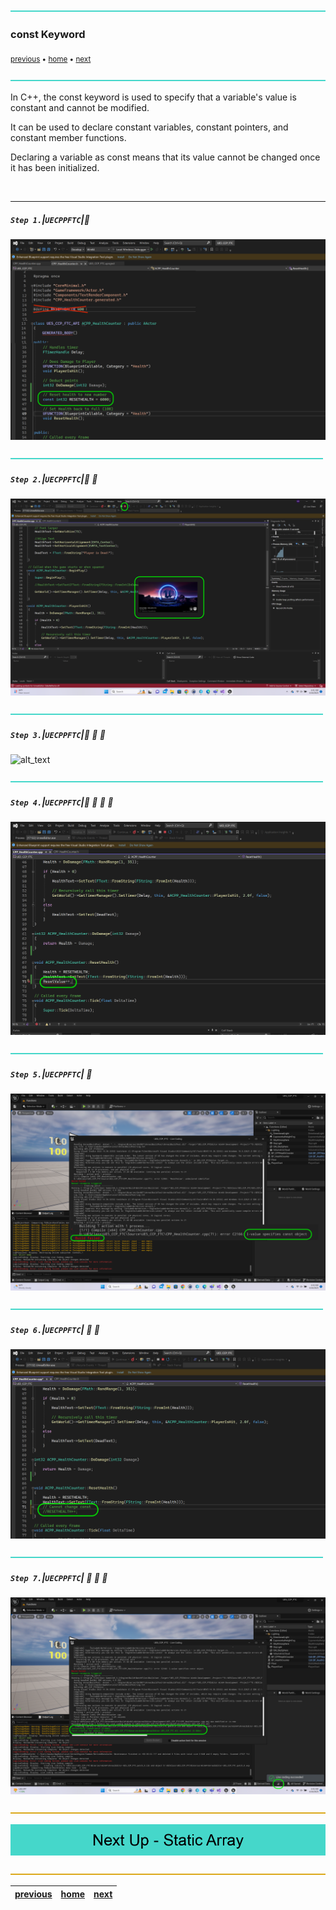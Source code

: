 ![](../images/line3.png)

### const Keyword

<sub>[previous](../macros/README.md#user-content-macros--blueprints) • [home](../README.md#user-content-ue5-cpp-functions--templates--classes) • [next](../)</sub>

![](../images/line3.png)

In C++, the const keyword is used to specify that a variable's value is constant and cannot be modified. 

It can be used to declare constant variables, constant pointers, and constant member functions.

Declaring a variable as const means that its value cannot be changed once it has been initialized. 

<br>

---

##### `Step 1.`\|`UECPPFTC`|:small_blue_diamond:

![alt_text](images/resetHealth.png)

![](../images/line2.png)

##### `Step 2.`\|`UECPPFTC`|:small_blue_diamond: :small_blue_diamond: 

![alt_text](images/runThroughEditor.png)

![](../images/line2.png)

##### `Step 3.`\|`UECPPFTC`|:small_blue_diamond: :small_blue_diamond: :small_blue_diamond:

![alt_text](images/sixThousandConst.png)

![](../images/line2.png)

##### `Step 4.`\|`UECPPFTC`|:small_blue_diamond: :small_blue_diamond: :small_blue_diamond: :small_blue_diamond:

![alt_text](images/changeConst.png)

![](../images/line2.png)

##### `Step 5.`\|`UECPPFTC`| :small_orange_diamond:

![alt_text](images/wontCompile.png)

![](../images/line2.png)

##### `Step 6.`\|`UECPPFTC`| :small_orange_diamond: :small_blue_diamond:

![alt_text](images/commentOutBug.png)

![](../images/line2.png)

##### `Step 7.`\|`UECPPFTC`| :small_orange_diamond: :small_blue_diamond: :small_blue_diamond:

![alt_text](images/nowCompiles.png)

![](../images/line.png)

<!-- <img src="https://via.placeholder.com/1000x100/45D7CA/000000/?text=Next Up - Static Array"> -->

![next up - ](images/banner.png)

![](../images/line.png)

| [previous](../macros/README.md#user-content-macros--blueprints)| [home](../README.md#user-content-ue5-cpp-functions--templates--classes) | [next](../)|
|---|---|---|

